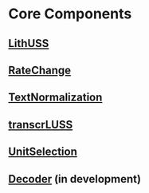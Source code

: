 # Core Components

## [LithUSS](./LithUSS)

## [RateChange](./RateChange)

## [TextNormalization](./TextNormalization)

## [transcrLUSS](./transcrLUSS)

## [UnitSelection](./UnitSelection)

## [Decoder](./Decoder) (in development)